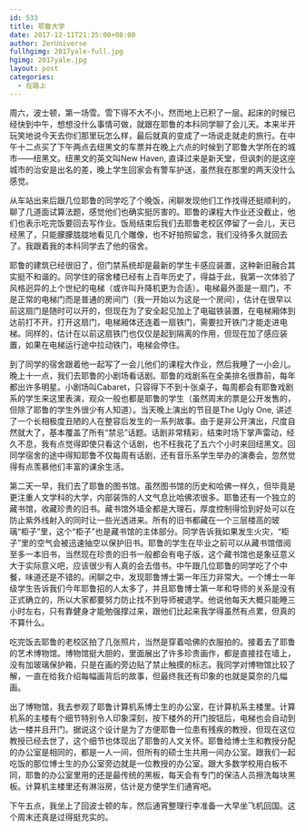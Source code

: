 ```yaml
---
id: 533
title: 耶鲁大学
date: 2017-12-11T21:35:00+08:00
author: ZerUniverse
fullhgimg: 2017yale-full.jpg
hgimg: 2017yale.jpg
layout: post
categories:
  - 在路上
---
```


周六，波士顿，第一场雪。雪下得不大不小，然而地上已积了一层。起床的时候已经快到中午，想想没什么事情可做，就跟在耶鲁的本科同学聊了会儿天。本来半开玩笑地说今天去你们那里玩怎么样，最后就真的变成了一场说走就走的旅行。在中午十二点买了下午两点去纽黑文的车票并在晚上六点的时候到了耶鲁大学所在的城市——纽黑文<!--more-->。纽黑文的英文叫New Haven, 直译过来是新天堂，但讽刺的是这座城市的治安是出名的差，晚上学生回家会有警车护送，虽然我在那里的两天没什么感觉。

从车站出来后跟几位耶鲁的同学吃了个晚饭，闲聊发现他们工作找得还挺顺利的，聊了几道面试算法题，感觉他们也确实挺厉害的。耶鲁的课程大作业还没截止，他们也表示吃完饭要回去写作业。饭局结束后我们去耶鲁老校区停留了一会儿，天已经黑了，只能朦朦胧胧地看见几个雕像，也不好拍照留念，我们没待多久就回去了。我跟着我的本科同学去了他的宿舍。

耶鲁的建筑已经很旧了，但门禁系统却是最新的学生卡感应装置，这种新旧融合其实挺不和谐的。同学住的宿舍楼已经有上百年历史了，得益于此，我第一次体验了风格迥异的上个世纪的电梯（或许叫升降机更为合适）。电梯最外面是一扇门，不是正常的电梯门而是普通的房间门（我一开始以为这是一个房间），估计在很早以前这扇门是随时可以开的，但现在为了安全起见加上了电磁铁装置，在电梯厢体到达前打不开。打开这扇门，电梯厢体还连着一扇铁门，需要拉开铁门才能走进电梯。同样的，估计在以前这扇铁门也仅仅是起到隔离的作用，但现在加了感应装置，如果在电梯运行途中拉动铁门，电梯会停住。

到了同学的宿舍跟着他一起写了一会儿他们的课程大作业，然后我睡了一小会儿。晚上十一点，我们去耶鲁的小剧场看话剧。耶鲁的戏剧系在全美排名很靠前，每年都出许多明星。小剧场叫Cabaret，只容得下不到十张桌子，每周都会有耶鲁戏剧系的学生来这里表演，观众一般也都是耶鲁的学生（虽然周末的票是公开发售的，但除了耶鲁的学生外很少有人知道）。当天晚上演出的节目是The Ugly One, 讲述了一个长相极度丑陋的人在整容后发生的一系列故事。由于是非公开演出，尺度自然就大了，基本覆盖了所有“禁忌”话题。话剧非常精彩，结束时场下掌声雷动，经久不息，我有点觉得即使只看这个话剧，也不枉我花了五六个小时来回纽黑文。回同学宿舍的途中得知耶鲁不仅每周有话剧，还有音乐系学生举办的演奏会，忽然觉得有点羡慕他们丰富的课余生活。

第二天一早，我们去了耶鲁的图书馆。虽然图书馆的历史和哈佛一样久，但毕竟是更注重人文学科的大学，内部装饰的人文气息比哈佛浓很多。耶鲁还有一个独立的藏书馆，收藏珍贵的旧书。藏书馆外墙全都是大理石，厚度控制得恰到好处可以在防止紫外线射入的同时让一些光透进来。所有的旧书都藏在一个三层楼高的玻璃“柜子”里，这个“柜子”也是藏书馆的主体部分。同学告诉我如果发生火灾，“柜子”里的空气会被迅速抽空以保护旧书。耶鲁的学生在毕业之前可以从藏书馆借阅至多一本旧书，当然现在珍贵的旧书一般都会有电子版，这个藏书馆也是象征意义大于实际意义吧，应该很少有人真的会去借书。中午跟几位耶鲁的同学吃了个中餐，味道还是不错的。闲聊之中，发现耶鲁博士第一年压力非常大。一个博士一年级学生告诉我们今年耶鲁招的人太多了，并且耶鲁博士第一年和导师的关系是没有正式确立的，所以大家都要努力防止找不到导师被退学。他说他每天大概只能睡三小时左右，只有靠健身才能勉强撑过来，跟他们比起来我学得虽然有点累，但真的不算什么。

吃完饭去耶鲁的老校区拍了几张照片，当然是穿着哈佛的衣服拍的。接着去了耶鲁的艺术博物馆。博物馆挺大胆的，里面展出了许多珍贵画作，都是直接挂在墙上，没有加玻璃保护箱，只是在画的旁边贴了禁止触摸的标志。我同学对博物馆比较了解，一直在给我介绍每幅画背后的故事，但最终我还有印象的也就是莫奈的几幅画。

出了博物馆，我去参观了耶鲁计算机系博士生的办公室，在计算机系主楼里。计算机系的主楼有个细节特别令人印象深刻，按下楼外的开门按钮后，电梯也会自动到达一楼并且开门。据说这个设计是为了方便耶鲁一位患有残疾的教授，但现在这位教授已经去世了，这个细节也体现出了耶鲁的人文关怀。耶鲁给博士生和教授分配的办公室是相同的，都是一人一间，但所有的硕士生共用一间办公室。跟我们一起吃饭的那位博士生的办公室旁边就是一位教授的办公室。跟大多数学校用白板不同，耶鲁的办公室里用的还是最传统的黑板，每天会有专门的保洁人员擦洗每块黑板。计算机主楼里还有淋浴房，估计是方便学生们通宵吧。

下午五点，我坐上了回波士顿的车，然后通宵整理行李准备一大早坐飞机回国。这个周末还真是过得挺充实的。